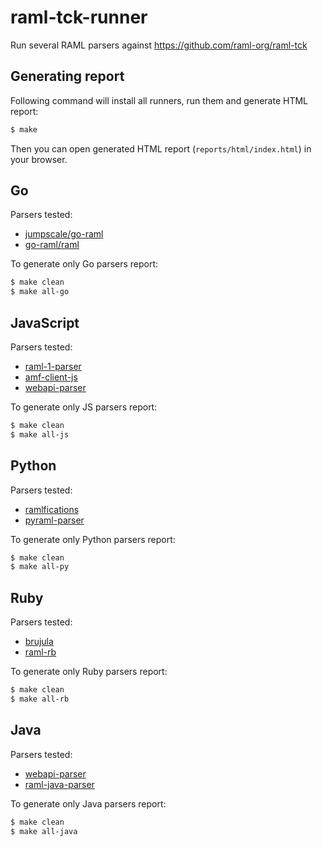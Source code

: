 # raml-tck-runner
Run several RAML parsers against https://github.com/raml-org/raml-tck

## Generating report

Following command will install all runners, run them and generate HTML report:
```sh
$ make
```

Then you can open generated HTML report (`reports/html/index.html`) in your browser.

## Go
Parsers tested:
* [jumpscale/go-raml](https://github.com/Jumpscale/go-raml/tree/master/raml)
* [go-raml/raml](https://github.com/go-raml/raml)

To generate only Go parsers report:
```sh
$ make clean
$ make all-go
```

## JavaScript
Parsers tested:
* [raml-1-parser](https://github.com/raml-org/raml-js-parser-2)
* [amf-client-js](https://github.com/aml-org/amf)
* [webapi-parser](https://github.com/raml-org/webapi-parser)

To generate only JS parsers report:
```sh
$ make clean
$ make all-js
```

## Python
Parsers tested:
* [ramlfications](https://github.com/spotify/ramlfications)
* [pyraml-parser](https://github.com/an2deg/pyraml-parser)

To generate only Python parsers report:
```sh
$ make clean
$ make all-py
```

## Ruby
Parsers tested:
* [brujula](https://github.com/nogates/brujula)
* [raml-rb](https://github.com/jpb/raml-rb)

To generate only Ruby parsers report:
```sh
$ make clean
$ make all-rb
```

## Java
Parsers tested:
* [webapi-parser](https://github.com/raml-org/webapi-parser)
* [raml-java-parser](https://github.com/raml-org/raml-java-parser)

To generate only Java parsers report:
```sh
$ make clean
$ make all-java
```
